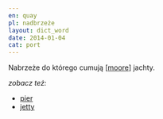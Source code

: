 ```yaml
---
en: quay
pl: nadbrzeże
layout: dict_word
date: 2014-01-04
cat: port
---
```


Nabrzeże do którego cumują [[moore](/dict/m/moore.html)] jachty.

*zobacz też:*

* [pier](/dict/p/pier.html)
* [jetty](/dict/j/jetty.html)